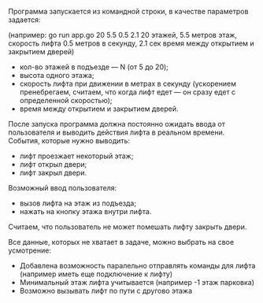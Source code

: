 Программа запускается из командной строки, в качестве параметров задается:

(например: go run app.go 20 5.5 0.5 2.1
20 этажей, 5.5 метров этаж, скорость лифта 0.5 метров в секунду, 2.1 сек время между открытием и закрытием дверей)

- кол-во этажей в подъезде — N (от 5 до 20);
- высота одного этажа;
- скорость лифта при движении в метрах в секунду (ускорением пренебрегаем, считаем, что когда лифт едет — он сразу едет с определенной скоростью);
- время между открытием и закрытием дверей.

После запуска программа должна постоянно ожидать ввода от пользователя и выводить действия лифта в реальном времени. События, которые нужно выводить:

- лифт проезжает некоторый этаж;
- лифт открыл двери;
- лифт закрыл двери.

Возможный ввод пользователя:

- вызов лифта на этаж из подъезда;
- нажать на кнопку этажа внутри лифта.

Считаем, что пользователь не может помешать лифту закрыть двери.

Все данные, которых не хватает в задаче, можно выбрать на свое усмотрение:
- Добавлена возможность паралельно отправлять команды для лифта (например иметь еще подключение к лифту)
- Минимальный этаж лифта учитывается (например -1 этаж парковка)
- Возможно вызывать лифт по пути с другово этажа
